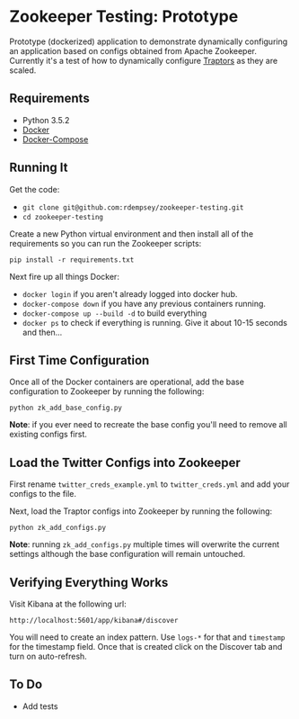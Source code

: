 # Zookeeper Testing: Prototype

Prototype (dockerized) application to demonstrate dynamically configuring an application based on configs obtained from Apache Zookeeper. Currently it's a test of how to dynamically configure [Traptors](https://github.com/istresearch/traptor) as they are scaled.

## Requirements

* Python 3.5.2
* [Docker](https://www.docker.com)
* [Docker-Compose](https://docs.docker.com/compose/)

## Running It

Get the code:

* `git clone git@github.com:rdempsey/zookeeper-testing.git`
* `cd zookeeper-testing`

Create a new Python virtual environment and then install all of the requirements so you can run the Zookeeper scripts:

```
pip install -r requirements.txt
```


Next fire up all things Docker:

* `docker login` if you aren't already logged into docker hub.
* `docker-compose down` if you have any previous containers running.
* `docker-compose up --build -d` to build everything
* `docker ps` to check if everything is running. Give it about 10-15 seconds and then...

## First Time Configuration

Once all of the Docker containers are operational, add the base configuration to Zookeeper by running the following:

```
python zk_add_base_config.py
```

**Note**: if you ever need to recreate the base config you'll need to remove all existing configs first.

## Load the Twitter Configs into Zookeeper

First rename `twitter_creds_example.yml` to `twitter_creds.yml` and add your configs to the file.

Next, load the Traptor configs into Zookeeper by running the following:

```
python zk_add_configs.py
```

**Note**: running `zk_add_configs.py` multiple times will overwrite the current settings although the base configuration will remain untouched.

## Verifying Everything Works

Visit Kibana at the following url:

```
http://localhost:5601/app/kibana#/discover
```

You will need to create an index pattern. Use `logs-*` for that and `timestamp` for the timestamp field. Once that is created click on the Discover tab and turn on auto-refresh.

## To Do

* Add tests